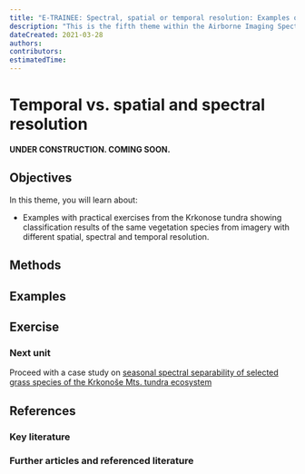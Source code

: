 ```yaml
---
title: "E-TRAINEE: Spectral, spatial or temporal resolution: Examples on how specific resolutions contribute to sought qualitative/quantitative information"
description: "This is the fifth theme within the Airborne Imaging Spectroscopy Time Series Analysis module."
dateCreated: 2021-03-28
authors:
contributors: 
estimatedTime: 
---
```


# Temporal vs. spatial and spectral resolution

**UNDER CONSTRUCTION. COMING SOON.**


## Objectives

In this theme, you will learn about:

* Examples with practical exercises from the Krkonose tundra showing classification results of the same vegetation species from imagery with different spatial, spectral and temporal resolution.


## Methods



## Examples 



## Exercise 



### Next unit
Proceed with a case study on [seasonal spectral separability of selected grass species of the Krkonoše Mts. tundra ecosystem](../08_spectral_separability_grass/08_spectral_separability_grass.md)


## References

### Key literature


### Further articles and referenced literature
